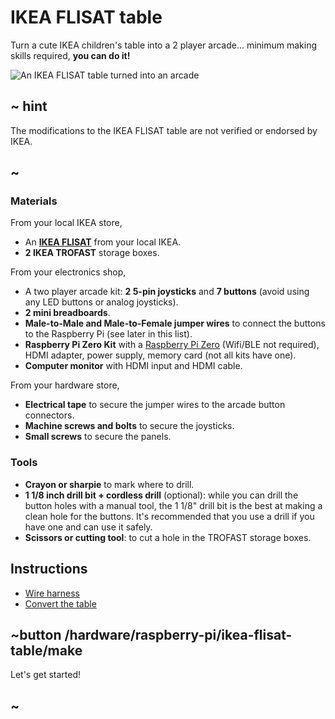 # IKEA FLISAT table

Turn a cute IKEA children's table into a 2 player arcade... minimum making skills required, **you can do it!**

![An IKEA FLISAT table turned into an arcade](/static/hardware/raspberry-pi/ikea-flisat-table/gallery.jpg)

## ~ hint

The modifications to the IKEA FLISAT table are not verified or endorsed by IKEA.

## ~

### Materials

From your local IKEA store,

* An [**IKEA FLISAT**](https://www.ikea.com/us/en/p/flisat-childrens-table-50298418/) from your local IKEA.
* **2 IKEA TROFAST** storage boxes.

From your electronics shop,

* A two player arcade kit: **2 5-pin joysticks** and **7 buttons** (avoid using any LED buttons or analog joysticks).
* **2 mini breadboards**.
* **Male-to-Male and Male-to-Female jumper wires** to connect the buttons to the Raspberry Pi (see later in this list).
* **Raspberry Pi Zero Kit** with a [Raspberry Pi Zero](https://www.raspberrypi.org/products/raspberry-pi-zero/) (Wifi/BLE not required), HDMI adapter, power supply, memory card (not all kits have one).
* **Computer monitor** with HDMI input and HDMI cable.

From your hardware store,

* **Electrical tape** to secure the jumper wires to the arcade button connectors.
* **Machine screws and bolts** to secure the joysticks.
* **Small screws** to secure the panels.

### Tools

* **Crayon or sharpie** to mark where to drill.
* **1 1/8 inch drill bit + cordless drill** (optional): while you can drill the button holes with a manual tool, the 1 1/8" drill bit is the best at making a clean hole for the buttons. It's recommended that you use a drill if you have one and can use it safely.
* **Scissors or cutting tool**: to cut a hole in the TROFAST storage boxes.

## Instructions

* [Wire harness](/hardware/raspberry-pi/wire-harness)
* [Convert the table](/hardware/raspberry-pi/ikea-flisat-table/make)

## ~button /hardware/raspberry-pi/ikea-flisat-table/make

Let's get started!

## ~
